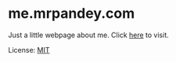 # me.mrpandey.com

Just a little webpage about me. Click [here](http://me.mrpandey.com/) to visit.

License: [MIT](https://github.com/mrpandey/me/blob/master/LICENSE)